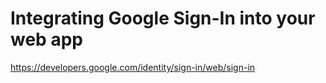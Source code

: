 # Integrating Google Sign-In into your web app

https://developers.google.com/identity/sign-in/web/sign-in
